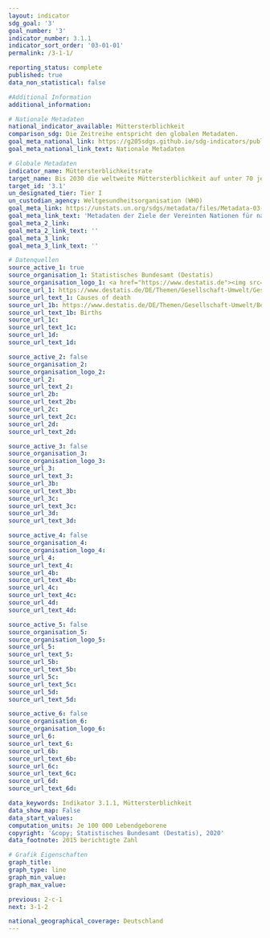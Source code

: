 ```yaml
---
layout: indicator
sdg_goal: '3'
goal_number: '3'
indicator_number: 3.1.1
indicator_sort_order: '03-01-01'
permalink: /3-1-1/

reporting_status: complete
published: true
data_non_statistical: false

#Additional Information
additional_information: 

# Nationale Metadaten
national_indicator_available: Müttersterblichkeit
comparison_sdg: Die Zeitreihe entspricht den globalen Metadaten.
goal_meta_national_link: https://g205sdgs.github.io/sdg-indicators/public/MetaDe/3.1.1.pdf
goal_meta_national_link_text: Nationale Metadaten

# Globale Metadaten
indicator_name: Müttersterblichkeitsrate
target_name: Bis 2030 die weltweite Müttersterblichkeit auf unter 70 je 100&nbsp;000 Lebendgeburten senken
target_id: '3.1'
un_designated_tier: Tier I
un_custodian_agency: Weltgesundheitsorganisation (WHO)
goal_meta_link: https://unstats.un.org/sdgs/metadata/files/Metadata-03-01-01.pdf
goal_meta_link_text: 'Metadaten der Ziele der Vereinten Nationen für nachhaltige Entwicklung'
goal_meta_2_link: 
goal_meta_2_link_text: ''
goal_meta_3_link: 
goal_meta_3_link_text: ''

# Datenquellen
source_active_1: true
source_organisation_1: Statistisches Bundesamt (Destatis)
source_organisation_logo_1: <a href="https://www.destatis.de"><img src="https://g205sdgs.github.io/sdg-indicators/public/OrgImgDe/destatis.png" alt="Logo destatis" style="height:60px; width:148px"/></a>
source_url_1: https://www.destatis.de/DE/Themen/Gesellschaft-Umwelt/Gesundheit/Todesursachen/_inhalt.html
source_url_text_1: Causes of death
source_url_1b: https://www.destatis.de/DE/Themen/Gesellschaft-Umwelt/Bevoelkerung/Geburten/_inhalt.html
source_url_text_1b: Births
source_url_1c: 
source_url_text_1c: 
source_url_1d: 
source_url_text_1d: 

source_active_2: false
source_organisation_2: 
source_organisation_logo_2: 
source_url_2: 
source_url_text_2: 
source_url_2b: 
source_url_text_2b: 
source_url_2c: 
source_url_text_2c: 
source_url_2d: 
source_url_text_2d: 

source_active_3: false
source_organisation_3: 
source_organisation_logo_3: 
source_url_3: 
source_url_text_3: 
source_url_3b: 
source_url_text_3b: 
source_url_3c: 
source_url_text_3c: 
source_url_3d: 
source_url_text_3d: 

source_active_4: false
source_organisation_4: 
source_organisation_logo_4: 
source_url_4: 
source_url_text_4: 
source_url_4b: 
source_url_text_4b: 
source_url_4c: 
source_url_text_4c: 
source_url_4d: 
source_url_text_4d: 

source_active_5: false
source_organisation_5: 
source_organisation_logo_5: 
source_url_5: 
source_url_text_5: 
source_url_5b: 
source_url_text_5b: 
source_url_5c: 
source_url_text_5c: 
source_url_5d: 
source_url_text_5d: 

source_active_6: false
source_organisation_6: 
source_organisation_logo_6: 
source_url_6: 
source_url_text_6: 
source_url_6b: 
source_url_text_6b: 
source_url_6c: 
source_url_text_6c: 
source_url_6d: 
source_url_text_6d: 

data_keywords: Indikator 3.1.1, Müttersterblichkeit
data_show_map: False
data_start_values: 
computation_units: Je 100 000 Lebendgeborene
copyright: '&copy; Statistisches Bundesamt (Destatis), 2020'
data_footnote: 2015 berichtigte Zahl

# Grafik Eigenschaften
graph_title: 
graph_type: line
graph_min_value: 
graph_max_value: 

previous: 2-c-1
next: 3-1-2

national_geographical_coverage: Deutschland
---
```


